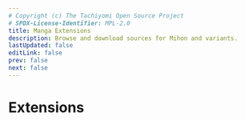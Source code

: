 ```yaml
---
# Copyright (c) The Tachiyomi Open Source Project
# SPDX-License-Identifier: MPL-2.0
title: Manga Extensions
description: Browse and download sources for Mihon and variants.
lastUpdated: false
editLink: false
prev: false
next: false
---
```


<script setup lang="ts">
  import AddRepoButton from "../.vitepress/theme/components/AddRepoButton.vue";
  import ExtensionsWrapper from "../.vitepress/theme/components/Extensions/ExtensionsWrapper.vue";
</script>

# Extensions

<AddRepoButton />

<ExtensionsWrapper />